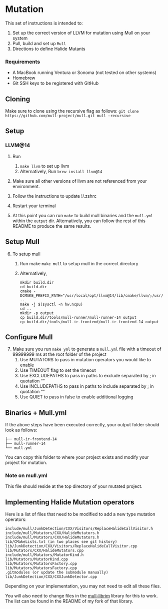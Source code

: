 # Mutation

This set of instructions is intended to:
1.	Set up the correct version of LLVM for mutation using Mull on your system
2.	Pull, build and set up `Mull`
3.  Directions to define Halide Mutants

### Requirements
- A MacBook running Ventura or Sonoma (not tested on other systems)
- Homebrew
- Git SSH keys to be registered with GitHub

## Cloning
Make sure to clone using the recursive flag as follows:
 ```git clone https://github.com/mull-project/mull.git mull –recursive```

## Setup


### LLVM@14
1.	Run 
    1.	`make llvm` to set up llvm 
    2.	Alternatively, Run `brew install llvm@14`
2.	Make sure all other versions of llvm are not referenced from your environment.
3.	Follow the instructions to update !/.zshrc
4. Restart your terminal 

5. At this point you can run `make` to build mull binaries and the `mull.yml` within the `output` dir. Alternatively, you can follow the rest of this README to produce the same results.

## Setup Mull
6.	To setup mull 
    1.	Run make `make mull` to setup mull in the correct directory
    2.	Alternatively, 

        ```
        mkdir build.dir
        cd build.dir
        cmake -DCMAKE_PREFIX_PATH="/usr/local/opt/llvm@14/lib/cmake/llvm/;/usr/local/opt/llvm@14/lib/cmake/clang/" .. 
        make -j $(sysctl -n hw.ncpu)
        cd ..
        mkdir -p output
        cp build.dir/tools/mull-runner/mull-runner-14 output
        cp build.dir/tools/mull-ir-frontend/mull-ir-frontend-14 output
        ```

## Configure Mull

7.	Make sure you run `make yml` to generate a `mull.yml` file with a timeout of 99999999 ms at the root folder of the project
    1.	Use MUTATORS to pass in mutation operators you would like to enable
    2.	Use TIMEOUT flag to set the timeout
    3.	Use EXCLUDEPATHS to pass in paths to exclude separated by ; in quotation “”
    4.	Use INCLUDEPATHS to pass in paths to include separated by ; in quotation “”
    5.	Use QUIET to pass in false to enable additional logging

## Binaries + Mull.yml
If the above steps have been executed correctly, your output folder should look as follows:
```output
├── mull-ir-frontend-14
├── mull-runner-14
└── mull.yml
```
You can copy this folder to where your project exists and modify your project for mutation. 
### Note on mull.yml
This file should reside at the top directory of your mutated project.

## Implementing Halide Mutation operators
Here is a list of files that need to be modified to add a new type mutation operators:
```
include/mull/JunkDetection/CXX/Visitors/ReplaceHalideCallVisitor.h
include/mull/Mutators/CXX/HalideMutators.h
include/mull/Mutators/CXX/HalideMutators.h
lib/CMakeLists.txt (in two places see git history)
lib/JunkDetection/CXX/Visitors/ReplaceHalideCallVisitor.cpp
lib/Mutators/CXX/HalideMutators.cpp
include/mull/Mutators/MutatorKind.h
lib/Mutators/MutatorKind.cpp
lib/Mutators/MutatorsFactory.cpp
lib/Mutators/MutatorsFactory.cpp
.gitmodules (or update the submodule manually)
lib/JunkDetection/CXX/CXXJunkDetector.cpp
```
Depending on your implementation, you may not need to edit all these files.

You will also need to change files in the [mull-librim](https://github.com/ardier/libirm-halide/tree/halide-mutants) library for this to work. The list can be found in the README of my fork of that library. 
